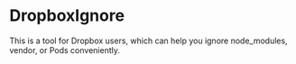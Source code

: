 # DropboxIgnore
This is a tool for Dropbox users,  which can help you ignore node_modules, vendor, or Pods conveniently.
